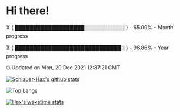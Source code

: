 # Hi there!

⏳ { ███████████████████░░░░░░░░░░░ } - 65.09% - Month progress

⏳ { █████████████████████████████░ } - 96.86% - Year progress

⏰ Updated on Mon, 20 Dec 2021 12:37:21 GMT


[![Schlauer-Hax's github stats](https://github-readme-stats.vercel.app/api?username=Schlauer-Hax&show_icons=true&theme=dark&count_private=true)](https://github.com/Schlauer-Hax)


[![Top Langs](https://github-readme-stats.vercel.app/api/top-langs/?username=Schlauer-Hax&layout=compact&theme=dark)](https://github.com/Schlauer-Hax?tab=repositories)


[![Hax's wakatime stats](https://github-readme-stats.vercel.app/api/wakatime?username=Hax&theme=dark)](https://wakatime.com/@Hax)

